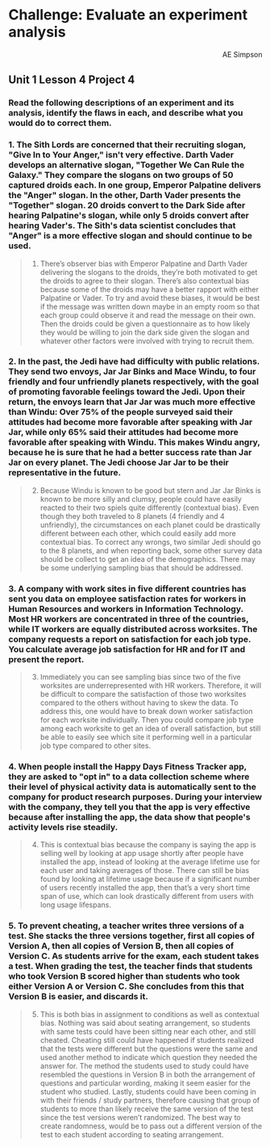 # Challenge: Evaluate an experiment analysis
<div style="text-align: right"> AE Simpson </div>

## Unit 1 Lesson 4 Project 4

### Read the following descriptions of an experiment and its analysis, identify the flaws in each, and describe what you would do to correct them.


### 1.	The Sith Lords are concerned that their recruiting slogan, "Give In to Your Anger," isn't very effective. Darth Vader develops an alternative slogan, "Together We Can Rule the Galaxy." They compare the slogans on two groups of 50 captured droids each. In one group, Emperor Palpatine delivers the "Anger" slogan. In the other, Darth Vader presents the "Together" slogan. 20 droids convert to the Dark Side after hearing Palpatine's slogan, while only 5 droids convert after hearing Vader's. The Sith's data scientist concludes that "Anger" is a more effective slogan and should continue to be used.


> 1.	There’s observer bias with Emperor Palpatine and Darth Vader delivering the slogans to the droids, they’re both motivated to get the droids to agree to their slogan. There’s also contextual bias because some of the droids may have a better rapport with either Palpatine or Vader. To try and avoid these biases, it would be best if the message was written down maybe in an empty room so that each group could observe it and read the message on their own. Then the droids could be given a questionnaire as to how likely they would be willing to join the dark side given the slogan and whatever other factors were involved with trying to recruit them.


### 2.	In the past, the Jedi have had difficulty with public relations. They send two envoys, Jar Jar Binks and Mace Windu, to four friendly and four unfriendly planets respectively, with the goal of promoting favorable feelings toward the Jedi. Upon their return, the envoys learn that Jar Jar was much more effective than Windu: Over 75% of the people surveyed said their attitudes had become more favorable after speaking with Jar Jar, while only 65% said their attitudes had become more favorable after speaking with Windu. This makes Windu angry, because he is sure that he had a better success rate than Jar Jar on every planet. The Jedi choose Jar Jar to be their representative in the future.


> 2.	Because Windu is known to be good but stern and Jar Jar Binks is known to be more silly and clumsy, people could have easily reacted to their two spiels quite differently (contextual bias). Even though they both traveled to 8 planets (4 friendly and 4 unfriendly), the circumstances on each planet could be drastically different between each other, which could easily add more contextual bias. To correct any wrongs, two similar Jedi should go to the 8 planets, and when reporting back, some other survey data should be collect to get an idea of the demographics. There may be some underlying sampling bias that should be addressed.

### 3.	A company with work sites in five different countries has sent you data on employee satisfaction rates for workers in Human Resources and workers in Information Technology. Most HR workers are concentrated in three of the countries, while IT workers are equally distributed across worksites. The company requests a report on satisfaction for each job type. You calculate average job satisfaction for HR and for IT and present the report.


> 3.	Immediately you can see sampling bias since two of the five worksites are underrepresented with HR workers. Therefore, it will be difficult to compare the satisfaction of those two worksites compared to the others without having to skew the data. To address this, one would have to break down worker satisfaction for each worksite individually. Then you could compare job type among each worksite to get an idea of overall satisfaction, but still be able to easily see which site it performing well in a particular job type compared to other sites.


### 4.	When people install the Happy Days Fitness Tracker app, they are asked to "opt in" to a data collection scheme where their level of physical activity data is automatically sent to the company for product research purposes. During your interview with the company, they tell you that the app is very effective because after installing the app, the data show that people's activity levels rise steadily.


> 4.	This is contextual bias because the company is saying the app is selling well by looking at app usage shortly after people have installed the app, instead of looking at the average lifetime use for each user and taking averages of those. There can still be bias found by looking at lifetime usage because if a significant number of users recently installed the app, then that’s a very short time span of use, which can look drastically different from users with long usage lifespans.


### 5.	To prevent cheating, a teacher writes three versions of a test. She stacks the three versions together, first all copies of Version A, then all copies of Version B, then all copies of Version C. As students arrive for the exam, each student takes a test. When grading the test, the teacher finds that students who took Version B scored higher than students who took either Version A or Version C. She concludes from this that Version B is easier, and discards it.


> 5.	This is both bias in assignment to conditions as well as contextual bias. Nothing was said about seating arrangement, so students with same tests could have been sitting near each other, and still cheated. Cheating still could have happened if students realized that the tests were different but the questions were the same and used another method to indicate which question they needed the answer for. The method the students used to study could have resembled the questions in Version B in both the arrangement of questions and particular wording, making it seem easier for the student who studied. Lastly, students could have been coming in with their friends / study partners, therefore causing that group of students to more than likely receive the same version of the test since the test versions weren’t randomized. The best way to create randomness, would be to pass out a different version of the test to each student according to seating arrangement. 
